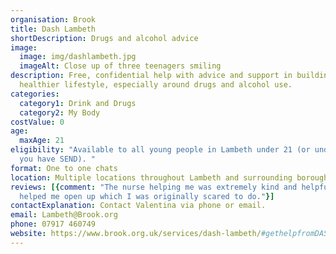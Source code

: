 ```yaml
---
organisation: Brook
title: Dash Lambeth
shortDescription: Drugs and alcohol advice
image:
  image: img/dashlambeth.jpg
  imageAlt: Close up of three teenagers smiling
description: Free, confidential help with advice and support in building up a
  healthier lifestyle, especially around drugs and alcohol use.
categories:
  category1: Drink and Drugs
  category2: My Body
costValue: 0
age:
  maxAge: 21
eligibility: "Available to all young people in Lambeth under 21 (or under 25 if
  you have SEND). "
format: One to one chats
location: Multiple locations throughout Lambeth and surrounding boroughs.
reviews: [{comment: "The nurse helping me was extremely kind and helpful and really
  helped me open up which I was originally scared to do."}]
contactExplanation: Contact Valentina via phone or email.
email: Lambeth@Brook.org
phone: 07917 460749
website: https://www.brook.org.uk/services/dash-lambeth/#gethelpfromDASH
---
```

